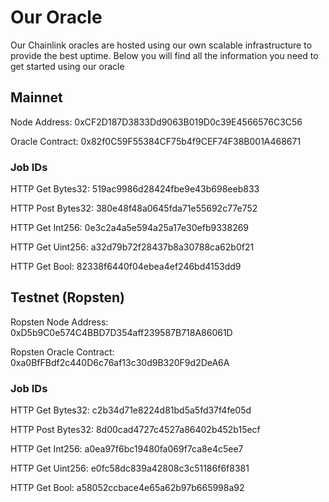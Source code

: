 # Our Oracle

Our Chainlink oracles are hosted using our own scalable infrastructure to provide the best uptime. Below you will find all the information you need to get started using our oracle

## Mainnet

Node Address: 0xCF2D187D3833Dd9063B019D0c39E4566576C3C56

Oracle Contract: 0x82f0C59F55384CF75b4f9CEF74F38B001A468671

### Job IDs
HTTP Get Bytes32: 519ac9986d28424fbe9e43b698eeb833

HTTP Post Bytes32: 380e48f48a0645fda71e55692c77e752

HTTP Get Int256: 0e3c2a4a5e594a25a17e30efb9338269

HTTP Get Uint256: a32d79b72f28437b8a30788ca62b0f21

HTTP Get Bool: 82338f6440f04ebea4ef246bd4153dd9

## Testnet (Ropsten)

Ropsten Node Address: 0xD5b9C0e574C4BBD7D354aff239587B718A86061D

Ropsten Oracle Contract: 0xa0BfFBdf2c440D6c76af13c30d9B320F9d2DeA6A

### Job IDs
HTTP Get Bytes32: c2b34d71e8224d81bd5a5fd37f4fe05d

HTTP Post Bytes32: 8d00cad4727c4527a86402b452b15ecf

HTTP Get Int256: a0ea97f6bc19480fa069f7ca8e4c5ee7

HTTP Get Uint256: e0fc58dc839a42808c3c51186f6f8381

HTTP Get Bool: a58052ccbace4e65a62b97b665998a92
